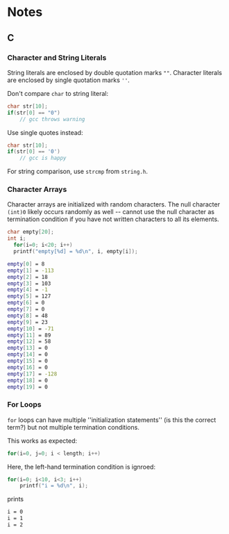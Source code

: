 # Notes

## C

### Character and String Literals

String literals are enclosed by double quotation marks `""`.
Character literals are enclosed by single quotation marks `''`.

Don't compare `char` to string literal:
```C
char str[10];
if(str[0] == "0")
    // gcc throws warning
```

Use single quotes instead:
```C
char str[10];
if(str[0] == '0')
    // gcc is happy
```

For string comparison, use `strcmp` from `string.h`.

### Character Arrays
Character arrays are initialized with random characters.
The null character `(int)0` likely occurs randomly as well -- cannot
use the null character as termination condition if you have not written
characters to all its elements.

```C
char empty[20];
int i;
  for(i=0; i<20; i++)
  printf("empty[%d] = %d\n", i, empty[i]);
```

```bash
empty[0] = 8
empty[1] = -113
empty[2] = 18
empty[3] = 103
empty[4] = -1
empty[5] = 127
empty[6] = 0
empty[7] = 0
empty[8] = 48
empty[9] = 23
empty[10] = -71
empty[11] = 89
empty[12] = 58
empty[13] = 0
empty[14] = 0
empty[15] = 0
empty[16] = 0
empty[17] = -128
empty[18] = 0
empty[19] = 0
```

### For Loops
`for` loops can have multiple ''initialization statements'' (is this the correct
term?) but not multiple termination conditions.

This works as expected:

```C
for(i=0, j=0; i < length; i++)
```

Here, the left-hand termination condition is ignroed:
```C
for(i=0; i<10, i<3; i++)
    printf("i = %d\n", i);
```
prints
```bash
i = 0
i = 1
i = 2
```
